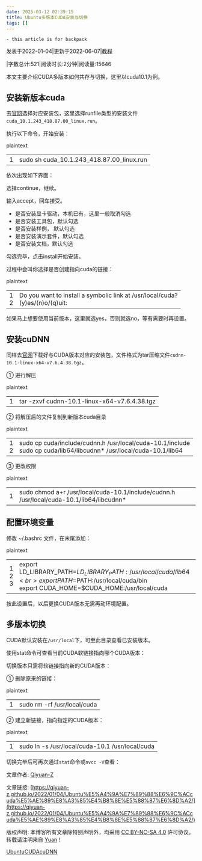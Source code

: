 ```yaml
---
date: 2025-03-12 02:39:15
title: Ubuntu多版本CUDA安装与切换
tags: []
---
```

	- this article is for backpack
发表于2022-01-04|更新于2022-06-07|[教程](https://qiyuan-z.github.io/categories/%E6%95%99%E7%A8%8B/)

|字数总计:521|阅读时长:2分钟|阅读量:15646

本文主要介绍CUDA多版本如何共存与切换，这里以cuda10.1为例。

## [](https://qiyuan-z.github.io/2022/01/04/Ubuntu%E5%A4%9A%E7%89%88%E6%9C%ACcuda%E5%AE%89%E8%A3%85%E4%B8%8E%E5%88%87%E6%8D%A2/#%E5%AE%89%E8%A3%85%E6%96%B0%E7%89%88%E6%9C%ACcuda "安装新版本cuda")安装新版本cuda

去[官网](https://developer.nvidia.com/cuda-downloads?target_os=Windows&target_arch=x86_64&target_version=10)选择对应安装包，这里选择runfile类型的安装文件`cuda_10.1.243_418.87.00_linux.run`。

执行以下命令，开始安装：  

plaintext

|   |   |
|---|---|
|1|sudo sh cuda_10.1.243_418.87.00_linux.run|

依次出现如下界面：

选择continue，继续。

输入accept，回车接受。

- 是否安装显卡驱动，本机已有，这里一般取消勾选
- 是否安装工具包，默认勾选
- 是否安装样例， 默认勾选
- 是否安装演示套件，默认勾选
- 是否安装文档，默认勾选

勾选完毕，点击install开始安装。

过程中会叫你选择是否创建指向cuda的链接：

plaintext

|   |   |
|---|---|
|1  <br>2|Do you want to install a symbolic link at /usr/local/cuda?  <br>(y)es/(n)o/(q)uit:|

如果马上想要使用当前版本，这里就选yes，否则就选no，等有需要时再设置。

## [](https://qiyuan-z.github.io/2022/01/04/Ubuntu%E5%A4%9A%E7%89%88%E6%9C%ACcuda%E5%AE%89%E8%A3%85%E4%B8%8E%E5%88%87%E6%8D%A2/#%E5%AE%89%E8%A3%85cuDNN "安装cuDNN")安装cuDNN

同样去[官网](https://developer.nvidia.com/rdp/cudnn-archive)下载好与CUDA版本对应的安装包，文件格式为tar压缩文件`cudnn-10.1-linux-x64-v7.6.4.38.tgz`。

① 进行解压

plaintext

|   |   |
|---|---|
|1|tar -zxvf cudnn-10.1-linux-x64-v7.6.4.38.tgz|

② 将解压后的文件复制到新版本cuda目录

plaintext

|   |   |
|---|---|
|1  <br>2|sudo cp cuda/include/cudnn.h  /usr/local/cuda-10.1/include  <br>sudo cp cuda/lib64/libcudnn*  /usr/local/cuda-10.1/lib64|

③ 更改权限

plaintext

|   |   |
|---|---|
|1|sudo chmod a+r /usr/local/cuda-10.1/include/cudnn.h  /usr/local/cuda-10.1/lib64/libcudnn*|

## [](https://qiyuan-z.github.io/2022/01/04/Ubuntu%E5%A4%9A%E7%89%88%E6%9C%ACcuda%E5%AE%89%E8%A3%85%E4%B8%8E%E5%88%87%E6%8D%A2/#%E9%85%8D%E7%BD%AE%E7%8E%AF%E5%A2%83%E5%8F%98%E9%87%8F "配置环境变量")配置环境变量

修改 ~/.bashrc 文件，在末尾添加：

plaintext

|   |   |
|---|---|
|1  <br>2  <br>3|export LD_LIBRARY_PATH=$LD_LIBRARY_PATH:/usr/local/cuda/lib64  <br>export PATH=$PATH:/usr/local/cuda/bin  <br>export CUDA_HOME=$CUDA_HOME:/usr/local/cuda|

按此设置后，以后更换CUDA版本无需再动环境配置。

## [](https://qiyuan-z.github.io/2022/01/04/Ubuntu%E5%A4%9A%E7%89%88%E6%9C%ACcuda%E5%AE%89%E8%A3%85%E4%B8%8E%E5%88%87%E6%8D%A2/#%E5%A4%9A%E7%89%88%E6%9C%AC%E5%88%87%E6%8D%A2 "多版本切换")多版本切换

CUDA默认安装在`/usr/local`下，可至此目录查看已安装版本。

使用stat命令可查看当前CUDA软链接指向哪个CUDA版本：

切换版本只需将软链接指向新的CUDA版本：

① 删除原来的链接：

plaintext

|   |   |
|---|---|
|1|sudo rm -rf /usr/local/cuda|

② 建立新链接，指向指定的CUDA版本：

plaintext

|   |   |
|---|---|
|1|sudo ln -s /usr/local/cuda-10.1 /usr/local/cuda|

切换完毕后可再次通过`stat`命令或`nvcc -V`查看：

文章作者: [Qiyuan-Z](mailto:undefined)

文章链接: [https://qiyuan-z.github.io/2022/01/04/Ubuntu%E5%A4%9A%E7%89%88%E6%9C%ACcuda%E5%AE%89%E8%A3%85%E4%B8%8E%E5%88%87%E6%8D%A2/](https://qiyuan-z.github.io/2022/01/04/Ubuntu%E5%A4%9A%E7%89%88%E6%9C%ACcuda%E5%AE%89%E8%A3%85%E4%B8%8E%E5%88%87%E6%8D%A2/)

版权声明: 本博客所有文章除特别声明外，均采用 [CC BY-NC-SA 4.0](https://creativecommons.org/licenses/by-nc-sa/4.0/) 许可协议。转载请注明来自 [Yuan](https://qiyuan-z.github.io/)！

[Ubuntu](https://qiyuan-z.github.io/tags/Ubuntu/)[CUDA](https://qiyuan-z.github.io/tags/CUDA/)[cuDNN](https://qiyuan-z.github.io/tags/cuDNN/)
